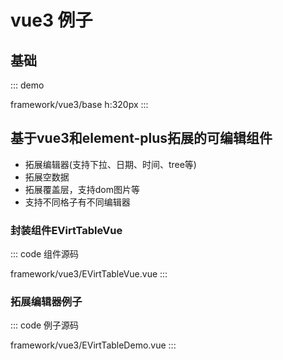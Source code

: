 # vue3 例子

## 基础

::: demo

framework/vue3/base
h:320px
:::

## 基于vue3和element-plus拓展的可编辑组件
- 拓展编辑器(支持下拉、日期、时间、tree等)
- 拓展空数据
- 拓展覆盖层，支持dom图片等
- 支持不同格子有不同编辑器

### 封装组件EVirtTableVue

::: code 组件源码

framework/vue3/EVirtTableVue.vue
:::
### 拓展编辑器例子

::: code 例子源码

framework/vue3/EVirtTableDemo.vue
:::

<ClientOnly>
  <EVirtTableDemo />
</ClientOnly>